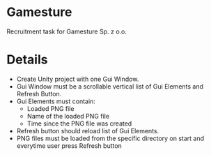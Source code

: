 # Gamesture
Recruitment task for Gamesture Sp. z o.o.

# Details
 - Create Unity project with one Gui Window.
 - Gui Window must be a scrollable vertical list of Gui Elements and Refresh Button.
 - Gui Elements must contain:
    - Loaded PNG file
    - Name of the loaded PNG file
    - Time since the PNG file was created
 - Refresh button should reload list of Gui Elements.
 - PNG files must be loaded from the specific directory on start and everytime user press Refresh button
